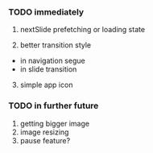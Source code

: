 ### TODO immediately
1. nextSlide prefetching or loading state

2. better transition style
- in navigation segue
- in slide transition

3. simple app icon


### TODO in further future
1. getting bigger image
2. image resizing
3. pause feature?
